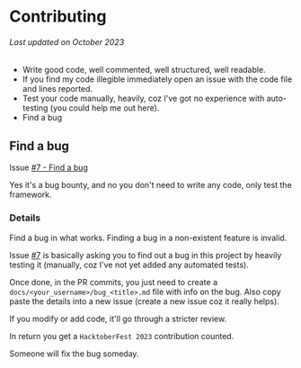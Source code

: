 # Contributing
###### Last updated on October 2023
- Write good code, well commented, well structured, well readable.
- If you find my code illegible immediately open an issue with the code file and lines reported.
- Test your code manually, heavily, coz I've got no experience with auto-testing (you could help me out here).
- Find a bug

## Find a bug
Issue [#7 - Find a bug](https://github.com/AvirukBasak/jshp/issues/7)

Yes it's a bug bounty, and no you don't need to write any code, only test the framework.

### Details
Find a bug in what works. Finding a bug in a non-existent feature is invalid.

Issue [#7](https://github.com/AvirukBasak/jshp/issues/7) is basically asking you to find out a bug in this project by heavily testing it (manually, coz I've not yet added any automated tests).

Once done, in the PR commits, you just need to create a `docs/<your_username>/bug_<title>.md` file with info on the bug. Also copy paste the details into a new issue (create a new issue coz it really helps).

If you modify or add code, it'll go through a stricter review.

In return you get a `HacktoberFest 2023` contribution counted.

Someone will fix the bug someday.
